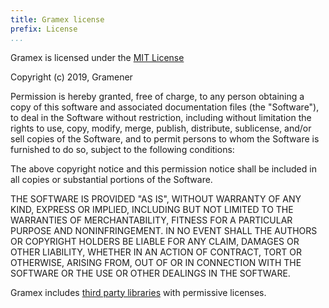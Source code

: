 ```yaml
---
title: Gramex license
prefix: License
...
```


Gramex is licensed under the [MIT License][1]

Copyright (c) 2019, Gramener

Permission is hereby granted, free of charge, to any person obtaining a copy of
this software and associated documentation files (the "Software"), to deal in
the Software without restriction, including without limitation the rights to
use, copy, modify, merge, publish, distribute, sublicense, and/or sell copies of
the Software, and to permit persons to whom the Software is furnished to do so,
subject to the following conditions:

The above copyright notice and this permission notice shall be included in all
copies or substantial portions of the Software.

THE SOFTWARE IS PROVIDED "AS IS", WITHOUT WARRANTY OF ANY KIND, EXPRESS OR
IMPLIED, INCLUDING BUT NOT LIMITED TO THE WARRANTIES OF MERCHANTABILITY, FITNESS
FOR A PARTICULAR PURPOSE AND NONINFRINGEMENT. IN NO EVENT SHALL THE AUTHORS OR
COPYRIGHT HOLDERS BE LIABLE FOR ANY CLAIM, DAMAGES OR OTHER LIABILITY, WHETHER
IN AN ACTION OF CONTRACT, TORT OR OTHERWISE, ARISING FROM, OUT OF OR IN
CONNECTION WITH THE SOFTWARE OR THE USE OR OTHER DEALINGS IN THE SOFTWARE.


Gramex includes [third party libraries][2] with permissive licenses.

[1]: https://opensource.org/licenses/MIT
[2]: https://learn.gramener.com/guide/license/thirdparty.md
